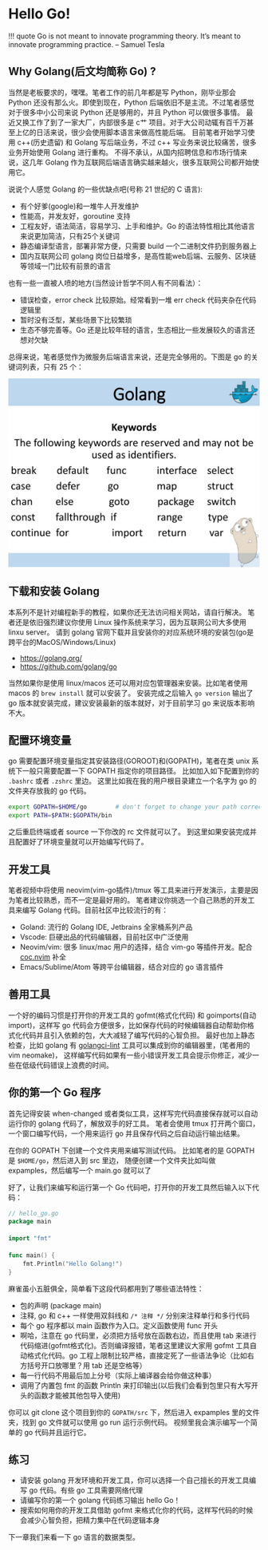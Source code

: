 # Hello Go!

!!! quote
	Go is not meant to innovate programming theory. It’s meant to innovate programming practice. – Samuel Tesla

## Why Golang(后文均简称 Go) ?

当然是老板要求的，嘿嘿。笔者工作的前几年都是写 Python，刚毕业那会 Python 还没有那么火。即使到现在，Python
后端依旧不是主流。不过笔者感觉对于很多中小公司来说 Python 还是够用的，并且 Python 可以做很多事情。
最近又换工作了到了一家大厂，内部很多是 c艹 项目。对于大公司动辄有百千万甚至上亿的日活来说，很少会使用脚本语言来做高性能后端。
目前笔者开始学习使用 c++(历史遗留) 和 Golang 写后端业务，不过 c++ 写业务来说比较痛苦，很多业务开始使用 Golang 进行重构。
不得不承认，从国内招聘信息和市场行情来说，这几年 Golang 作为互联网后端语言确实越来越火，很多互联网公司都开始使用它。

说说个人感觉 Golang 的一些优缺点吧(号称 21 世纪的 C 语言):

- 有个好爹(google)和一堆牛人开发维护
- 性能高，并发友好，goroutine 支持
- 工程友好，语法简洁，容易学习、上手和维护。Go 的语法特性相比其他语言来说更加简洁，只有25个关键词
- 静态编译型语言，部署非常方便，只需要 build 一个二进制文件扔到服务器上
- 国内互联网公司 golang 岗位日益增多，是高性能web后端、云服务、区块链等领域一门比较有前景的语言

也有一些一直被人喷的地方(当然设计哲学不同人有不同看法）：

- 错误检查，error check 比较原始。经常看到一堆 err check 代码夹杂在代码逻辑里
- 暂时没有泛型，某些场景下比较繁琐
- 生态不够完善等。Go 还是比较年轻的语言，生态相比一些发展较久的语言还想对欠缺

总得来说，笔者感觉作为微服务后端语言来说，还是完全够用的。下图是 go 的关键词列表，只有 25 个：

![Golang 25 个关键词](./golang_keywords.jpg)

## 下载和安装 Golang

本系列不是针对编程新手的教程，如果你还无法访问相关网站，请自行解决。
笔者还是依旧强烈建议你使用 Linux 操作系统来学习，因为互联网公司大多使用 linxu server。
请到 golang 官网下载并且安装你的对应系统环境的安装包(go是跨平台的MacOS/Windows/Linux)

- [ https://golang.org/ ](https://golang.org/)
- [https://github.com/golang/go ](https://github.com/golang/go)

当然如果你是使用 linux/macos 还可以用对应包管理器来安装。比如笔者使用 macos 的 `brew install` 就可以安装了。
安装完成之后输入 `go version` 输出了 go 版本就安装完成，建议安装最新的版本就好，对于目前学习 go 来说版本影响不大。

## 配置环境变量

go 需要配置环境变量指定其安装路径(GOROOT)和(GOPATH)，笔者在类 unix 系统下一般只需要配置一下 GOPATH 指定你的项目路径。
比如加入如下配置到你的 `.bashrc` 或者 `.zshrc` 里边。
这里比如我在我的用户根目录建立一个名字为 go 的文件夹存放我的 go 代码。

```sh
export GOPATH=$HOME/go        # don't forget to change your path correctly!
export PATH=$PATH:$GOPATH/bin
```

之后重启终端或者 source 一下你改的 rc 文件就可以了。 到这里如果安装完成并且配置好了环境变量就可以开始编写代码了。

## 开发工具

笔者视频中将使用 neovim(vim-go插件)/tmux 等工具来进行开发演示，主要是因为笔者比较熟悉，而不一定是最好用的。
笔者建议你挑选一个自己熟悉的开发工具来编写 Golang 代码。目前社区中比较流行的有：

- Goland: 流行的 Golang IDE, Jetbrains 全家桶系列产品
- Vscode: 巨硬出品的代码编辑器，目前社区中广泛使用
- Neovim/vim: 很多 linux/mac 用户的选择，结合 vim-go 等插件开发。配合 [coc.nvim](https://zhuanlan.zhihu.com/p/102306124) 补全
- Emacs/Sublime/Atom 等跨平台编辑器，结合对应的 go 语言插件

## 善用工具

一个好的编码习惯是打开你的开发工具的 gofmt(格式化代码) 和 goimports(自动 import)，这样写 go
代码会方便很多，比如保存代码的时候编辑器自动帮助你格式化代码并且引入依赖的包，大大减轻了编写代码的心智负担。
最好也加上静态检查，比如 golang 有 [golangci-lint](https://github.com/golangci/golangci-lint) 工具可以集成到你的编辑器里，(笔者用的 vim neomake)，
这样编写代码如果有一些小错误开发工具会提示你修正，减少一些在低级代码错误上浪费的时间。

## 你的第一个 Go 程序

首先记得安装 when-changed 或者类似工具，这样写完代码直接保存就可以自动运行你的 golang 代码了，解放双手的好工具。
笔者会使用 tmux 打开两个窗口，一个窗口编写代码，一个用来运行 go 并且保存代码之后自动运行输出结果。

在你的 GOPATH 下创建一个文件夹用来编写测试代码。 比如笔者的是 GOPATH 是 `$HOME/go`，然后进入到 src 里边，
随便创建一个文件夹比如叫做 expamples，然后编写一个 main.go 就可以了

好了，让我们来编写和运行第一个 Go 代码吧，打开你的开发工具然后输入以下代码：

```go
// hello_go.go
package main

import "fmt"

func main() {
	fmt.Println("Hello Golang!")
}
```

麻雀虽小五脏俱全，简单看下这段代码都用到了哪些语法特性：

- 包的声明 (package main)
- 注释, go 和 c++ 一样使用双斜线和 `/* 注释 */` 分别来注释单行和多行代码
- 每个 go 程序都以 main 函数作为入口。定义函数使用 func 开头
- 啊哈，注意在 go 代码里，必须把方括号放在函数右边，而且使用 tab 来进行代码缩进(gofmt格式化)。否则编译报错，笔者这里建议大家用 gofmt
	工具自动格式化代码。go 工程上限制比较严格，直接定死了一些语法争论（比如右方括号开口放哪里？用 tab 还是空格等）
- 每一行代码不用最后加上分号（实际上编译器会给你做这种事）
- 调用了内置包 fmt 的函数 Println 来打印输出(以后我们会看到包里只有大写开头的函数才能被其他包导入使用)

你可以 git clone 这个项目到你的 `GOPATH/src` 下，然后进入 expamples 里的文件夹，找到 go 文件就可以使用 go run
运行示例代码。 视频里我会演示编写一个简单的 go 代码并且运行它。

## 练习

- 请安装 golang 开发环境和开发工具，你可以选择一个自己擅长的开发工具编写 go 代码。有些 go 工具需要网络代理
- 请编写你的第一个 golang 代码练习输出 hello Go！
- 搜索如何用你的开发工具借助 gofmt 来格式化你的代码，这样写代码的时候会减少心智负担，把精力集中在代码逻辑本身

下一章我们来看一下 go 语言的数据类型。
